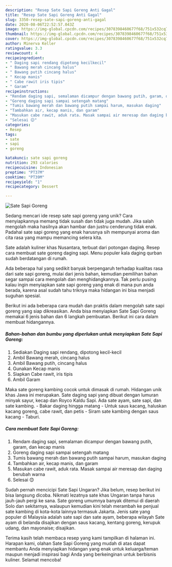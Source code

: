 ```yaml
---
description: "Resep Sate Sapi Goreng Anti Gagal"
title: "Resep Sate Sapi Goreng Anti Gagal"
slug: 3350-resep-sate-sapi-goreng-anti-gagal
date: 2020-08-06T22:52:57.043Z
image: https://img-global.cpcdn.com/recipes/3078398460677f68/751x532cq70/sate-sapi-goreng-foto-resep-utama.jpg
thumbnail: https://img-global.cpcdn.com/recipes/3078398460677f68/751x532cq70/sate-sapi-goreng-foto-resep-utama.jpg
cover: https://img-global.cpcdn.com/recipes/3078398460677f68/751x532cq70/sate-sapi-goreng-foto-resep-utama.jpg
author: Minerva Keller
ratingvalue: 3.3
reviewcount: 4
recipeingredient:
- " Daging sapi rendang dipotong kecilkecil"
- " Bawang merah cincang halus"
- " Bawang putih cincang halus"
- " Kecap manis"
- " Cabe rawit iris tipis"
- " Garam"
recipeinstructions:
- "Rendam daging sapi, semalaman dicampur dengan bawang putih, garam, dan kecap manis"
- "Goreng daging sapi sampai setengah matang"
- "Tumis bawang merah dan bawang putih sampai harum, masukan daging"
- "Tambahkan air, kecap manis, dan garam"
- "Masukan cabe rawit, aduk rata. Masak sampai air meresap dan daging berubah warna"
- "Selesai 😊"
categories:
- Resep
tags:
- sate
- sapi
- goreng

katakunci: sate sapi goreng 
nutrition: 293 calories
recipecuisine: Indonesian
preptime: "PT37M"
cooktime: "PT39M"
recipeyield: "1"
recipecategory: Dessert

---
```



![Sate Sapi Goreng](https://img-global.cpcdn.com/recipes/3078398460677f68/751x532cq70/sate-sapi-goreng-foto-resep-utama.jpg)

Sedang mencari ide resep sate sapi goreng yang unik? Cara menyiapkannya memang tidak susah dan tidak juga mudah. Jika salah mengolah maka hasilnya akan hambar dan justru cenderung tidak enak. Padahal sate sapi goreng yang enak harusnya sih mempunyai aroma dan cita rasa yang mampu memancing selera kita.

Sate adalah kuliner khas Nusantara, terbuat dari potongan daging. Resep cara membuat sate goreng daging sapi. Menu populer kala daging qurban sudah berdatangan di rumah.

Ada beberapa hal yang sedikit banyak berpengaruh terhadap kualitas rasa dari sate sapi goreng, mulai dari jenis bahan, kemudian pemilihan bahan segar sampai cara mengolah dan menghidangkannya. Tak perlu pusing kalau ingin menyiapkan sate sapi goreng yang enak di mana pun anda berada, karena asal sudah tahu triknya maka hidangan ini bisa menjadi suguhan spesial.


Berikut ini ada beberapa cara mudah dan praktis dalam mengolah sate sapi goreng yang siap dikreasikan. Anda bisa menyiapkan Sate Sapi Goreng memakai 6 jenis bahan dan 6 langkah pembuatan. Berikut ini cara dalam membuat hidangannya.

<!--inarticleads1-->

##### Bahan-bahan dan bumbu yang diperlukan untuk menyiapkan Sate Sapi Goreng:

1. Sediakan  Daging sapi rendang, dipotong kecil-kecil
1. Ambil  Bawang merah, cincang halus
1. Ambil  Bawang putih, cincang halus
1. Gunakan  Kecap manis
1. Siapkan  Cabe rawit, iris tipis
1. Ambil  Garam


Maka sate goreng kambing cocok untuk dimasak di rumah. Hidangan unik khas Jawa ini merupakan. Sate daging sapi yang dibuat dengan lumuran minyak sayur, kecap dan Royco Kaldu Sapi. Ada sate ayam, sate sapi, dan sate kambing. - Bakar daging hingga matang - Untuk saus kacang, haluskan kacang goreng, cabe rawit, dan petis - Siram sate kambing dengan saus kacang - Taburi. 

<!--inarticleads2-->

##### Cara membuat Sate Sapi Goreng:

1. Rendam daging sapi, semalaman dicampur dengan bawang putih, garam, dan kecap manis
1. Goreng daging sapi sampai setengah matang
1. Tumis bawang merah dan bawang putih sampai harum, masukan daging
1. Tambahkan air, kecap manis, dan garam
1. Masukan cabe rawit, aduk rata. Masak sampai air meresap dan daging berubah warna
1. Selesai 😊


Sudah pernah mencicipi Sate Sapi Ungaran? Jika belum, resep berikut ini bisa langsung dicoba. Nikmati lezatnya sate khas Ungaran tanpa harus jauh-jauh pergi ke sana. Sate goreng umumnya banyak ditemui di daerah Solo dan sekitarnya, walaupun kemudian kini telah merambah ke penjual sate kambing di kota-kota lainnya termasuk Jakarta. Jenis sate yang populer di Malaysia adalah sate sapi dan sate ayam, beberapa wilayah Sate ayam di belanda disajikan dengan saus kacang, kentang goreng, kerupuk udang, dan mayonaise; disajikan. 

Terima kasih telah membaca resep yang kami tampilkan di halaman ini. Harapan kami, olahan Sate Sapi Goreng yang mudah di atas dapat membantu Anda menyiapkan hidangan yang enak untuk keluarga/teman maupun menjadi inspirasi bagi Anda yang berkeinginan untuk berbisnis kuliner. Selamat mencoba!
